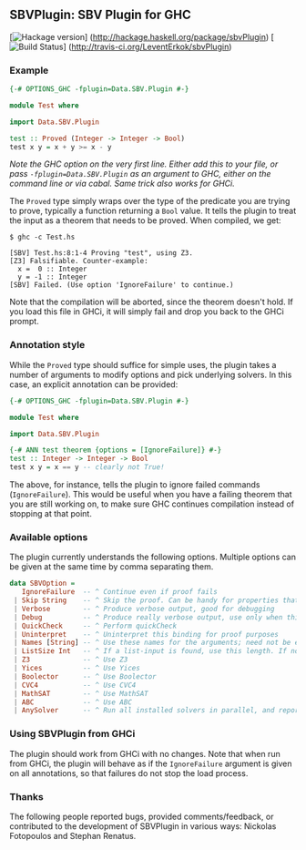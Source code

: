 ## SBVPlugin: SBV Plugin for GHC

[![Hackage version](http://budueba.com/hackage/sbvPlugin)]
		   (http://hackage.haskell.org/package/sbvPlugin)
[![Build Status](http://img.shields.io/travis/LeventErkok/sbvPlugin.svg?label=Build)]
                (http://travis-ci.org/LeventErkok/sbvPlugin)

### Example

```haskell
{-# OPTIONS_GHC -fplugin=Data.SBV.Plugin #-}

module Test where

import Data.SBV.Plugin

test :: Proved (Integer -> Integer -> Bool)
test x y = x + y >= x - y
```

*Note the GHC option on the very first line. Either add this to your file, or pass `-fplugin=Data.SBV.Plugin` as an
argument to GHC, either on the command line or via cabal. Same trick also works for GHCi.*

The `Proved` type simply wraps over the type of the predicate you are trying to prove, typically a function
returning a `Bool` value. It tells the plugin to treat the input as a theorem that needs to be proved.
When compiled, we get:

```
$ ghc -c Test.hs

[SBV] Test.hs:8:1-4 Proving "test", using Z3.
[Z3] Falsifiable. Counter-example:
  x =  0 :: Integer
  y = -1 :: Integer
[SBV] Failed. (Use option 'IgnoreFailure' to continue.)
```

Note that the compilation will be aborted, since the theorem doesn't hold. If you load this file in GHCi, it will simply
fail and drop you back to the GHCi prompt.

### Annotation style
While the `Proved` type should suffice for simple uses, the plugin takes a number of arguments to modify
options and pick underlying solvers. In this case, an explicit annotation can be provided:

```haskell
{-# OPTIONS_GHC -fplugin=Data.SBV.Plugin #-}

module Test where

import Data.SBV.Plugin

{-# ANN test theorem {options = [IgnoreFailure]} #-}
test :: Integer -> Integer -> Bool
test x y = x == y -- clearly not True!
```

The above, for instance, tells the plugin to ignore failed commands (`IgnoreFailure`). This would be useful when you
have a failing theorem that you are still working on, to make sure GHC continues compilation instead of stopping at
that point.

### Available options

The plugin currently understands the following options. Multiple options can be given at the same time 
by comma separating them.

```haskell
data SBVOption =
   IgnoreFailure  -- ^ Continue even if proof fails
 | Skip String    -- ^ Skip the proof. Can be handy for properties that we currently do not want to focus on.
 | Verbose        -- ^ Produce verbose output, good for debugging
 | Debug          -- ^ Produce really verbose output, use only when things go really wrong!
 | QuickCheck     -- ^ Perform quickCheck
 | Uninterpret    -- ^ Uninterpret this binding for proof purposes
 | Names [String] -- ^ Use these names for the arguments; need not be exhaustive
 | ListSize Int   -- ^ If a list-input is found, use this length. If not specified, we will complain!
 | Z3             -- ^ Use Z3
 | Yices          -- ^ Use Yices
 | Boolector      -- ^ Use Boolector
 | CVC4           -- ^ Use CVC4
 | MathSAT        -- ^ Use MathSAT
 | ABC            -- ^ Use ABC
 | AnySolver      -- ^ Run all installed solvers in parallel, and report the result from the first to finish
```

### Using SBVPlugin from GHCi
The plugin should work from GHCi with no changes.  Note that when run from GHCi, the plugin will
behave as if the `IgnoreFailure` argument is given on all annotations, so that failures do not stop
the load process.

### Thanks
The following people reported bugs, provided comments/feedback, or contributed to the development of SBVPlugin in
various ways: Nickolas Fotopoulos and Stephan Renatus.
